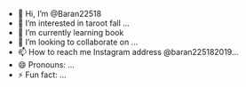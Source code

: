 - 👋 Hi, I’m @Baran22518
- 👀 I’m interested in  taroot fall ...
- 🌱 I’m currently learning book
- 💞️ I’m looking to collaborate on ...
- 📫 How to reach me Instagram address @baran225182019...
- 😄 Pronouns: ...
- ⚡ Fun fact: ...

<!---
Baran22518/Baran22518 is a ✨ special ✨ repository because its `README.md` (this file) appears on your GitHub profile.
You can click the Preview link to take a look at your changes.
--->
